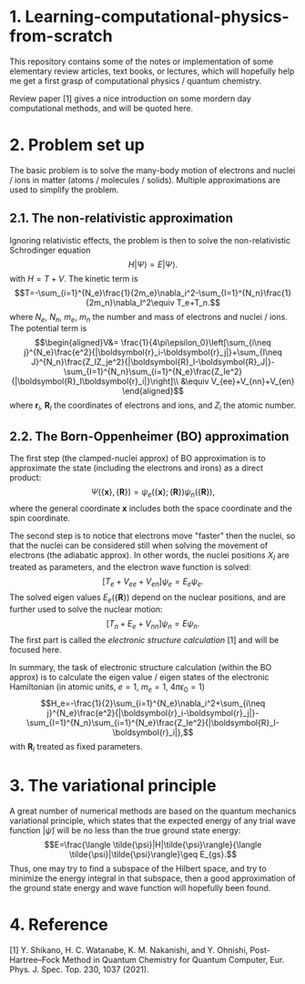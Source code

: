 # 1. Learning-computational-physics-from-scratch
This repository contains some of the notes or implementation of some elementary review articles, text books, or lectures, which will hopefully help me get a first grasp of computational physics / quantum chemistry.

<!-- # HF & post-HF method: Introduction -->
Review paper [1] gives a nice introduction on some mordern day computational methods, and will be quoted here.

# 2. Problem set up
The basic problem is to solve the many-body motion of electrons and nuclei / ions in matter (atoms / molecules / solids). 
Multiple approximations are used to simplify the problem. 


## 2.1. The non-relativistic approximation
Ignoring relativistic effects, the problem is then to solve the non-relativistic Schrodinger equation
$$H|\Psi\rangle=E|\Psi\rangle.$$
with $H=T+V$. The kinetic term is
$$T=-\sum_{i=1}^{N_e}\frac{1}{2m_e}\nabla_i^2-\sum_{I=1}^{N_n}\frac{1}{2m_n}\nabla_I^2\equiv T_e+T_n.$$
where $N_e$, $N_n$, $m_e$, $m_n$ the number and mass of electrons and nuclei / ions.
The potential term is
$$\begin{aligned}V&=
\frac{1}{4\pi\epsilon_0}\left[\sum_{i\neq j}^{N_e}\frac{e^2}{|\boldsymbol{r}_i-\boldsymbol{r}_j|}+\sum_{I\neq J}^{N_n}\frac{Z_IZ_je^2}{|\boldsymbol{R}_I-\boldsymbol{R}_J|}-\sum_{I=1}^{N_n}\sum_{i=1}^{N_e}\frac{Z_Ie^2}{|\boldsymbol{R}_I\boldsymbol{r}_i|}\right]\\
&\equiv V_{ee}+V_{nn}+V_{en}
\end{aligned}$$
where $\boldsymbol{r}_i$, $\boldsymbol{R}_I$ the coordinates of electrons and ions, and $Z_i$ the atomic number.

## 2.2. The Born-Oppenheimer (BO) approximation
The first step (the clamped-nuclei approx) of BO approximation is to approximate the state (including the electrons and irons) as a direct product:
$$\Psi(\{\boldsymbol{x}\},\{\boldsymbol{R}\})=\psi_e(\{\boldsymbol{x}\};\{\boldsymbol{R}\}) \psi_n(\{\boldsymbol{R}\}),$$
where the general coordinate $\boldsymbol{x}$ includes both the space coordinate and the spin coordinate.

The second step is to notice that electrons move "faster" then the nuclei, so that the nuclei can be considered still when solving the movement of electrons (the adiabatic approx). In other words, the nuclei positions $X_I$ are treated as parameters, and the electron wave function is solved:
$$[T_e+V_{ee}+V_{en}]\psi_e=E_e\psi_e.$$
The solved eigen values $E_e(\{\boldsymbol{R}\})$ depend on the nuclear positions, and are further used to solve the nuclear motion:
$$[T_n+E_e+V_{nn}]\psi_n=E\psi_n.$$
The first part is called the *electronic structure calculation* [1] and will be focused here.

In summary, the task of electronic structure calculation (within the BO approx) is to calculate the eigen value / eigen states of the electronic Hamiltonian (in atomic units, $e=1$, $m_e=1$, $4\pi\epsilon_0=1$)
$$H_e=-\frac{1}{2}\sum_{i=1}^{N_e}\nabla_i^2+\sum_{i\neq j}^{N_e}\frac{e^2}{|\boldsymbol{r}_i-\boldsymbol{r}_j|}-\sum_{I=1}^{N_n}\sum_{i=1}^{N_e}\frac{Z_Ie^2}{|\boldsymbol{R}_I-\boldsymbol{r}_i|},$$
with $\boldsymbol{R}_I$ treated as fixed parameters.

# 3. The variational principle
A great number of numerical methods are based on the quantum mechanics variational principle, which states that the expected energy of any trial wave function $|\tilde{\psi}\rangle$ will be no less than the true ground state energy:
$$E=\frac{\langle \tilde{\psi}|H|\tilde{\psi}\rangle}{\langle \tilde{\psi}|\tilde{\psi}\rangle}\geq E_{gs}.$$
Thus, one may try to find a subspace of the Hilbert space, and try to minimize the energy integral in that subspace, then a good approximation of the ground state energy and wave function will hopefully been found.
# 4. Reference
[1] Y. Shikano, H. C. Watanabe, K. M. Nakanishi, and Y. Ohnishi, Post-Hartree–Fock Method in Quantum Chemistry for Quantum Computer, Eur. Phys. J. Spec. Top. 230, 1037 (2021).
